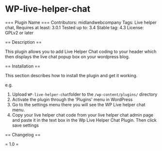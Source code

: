 # WP-live-helper-chat
=== Plugin Name ===
Contributors: midlandwebcompany
Tags: Live helper chat,
Requires at least: 3.0.1
Tested up to: 3.4
Stable tag: 4.3
License: GPLv2 or later


== Description ==

This plugin allows you to add Live Helper Chat coding to your header which then displays the live chat popup box on your wordpress blog.

== Installation ==

This section describes how to install the plugin and get it working.

e.g.

1. Upload `WP-live-helper-chat`folder to the `/wp-content/plugins/` directory
2. Activate the plugin through the 'Plugins' menu in WordPress
3. Go to the settings menu there you will see the WP Live helper chat menu.
4. Copy your live helper chat code from your live helper chat admin page and paste it in the text box in the Wp Live Helper Chat Plugin. Then click save settings 


== Changelog ==

= 1.0 =

